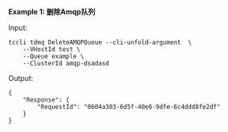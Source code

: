 **Example 1: 删除Amqp队列**



Input: 

```
tccli tdmq DeleteAMQPQueue --cli-unfold-argument  \
    --VHostId test \
    --Queue example \
    --ClusterId amqp-dsadasd
```

Output: 
```
{
    "Response": {
        "RequestId": "0604a303-6d5f-40e6-9dfe-6c4ddd8fe2df"
    }
}
```

